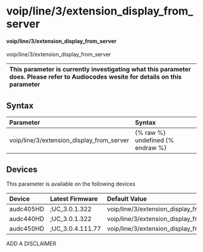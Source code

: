 ﻿---
description: voip/line/3/extension_display_from_server
search: false
---

# voip/line/3/extension_display_from_server

#### voip/line/3/extension_display_from_server

voip/line/3/extension_display_from_server


| This parameter is currently investigating what this parameter does. Please refer to Audiocodes wesite for details on this parameter | 
| :--- |

## Syntax
| Parameter | Syntax |
| :--- | :--- |
|voip/line/3/extension_display_from_server | {% raw %} undefined {% endraw %}|

## Devices
This parameter is available on the following devices

| Device | Latest Firmware | Default Value |
|:---|:---|:---|
| audc405HD | ;UC_3.0.1.322 | voip/line/3/extension_display_from_server= 
| audc440HD | ;UC_3.0.1.322 | voip/line/3/extension_display_from_server= 
| audc450HD | ;UC_3.0.4.111.77 | voip/line/3/extension_display_from_server= 

ADD A DISCLAIMER

